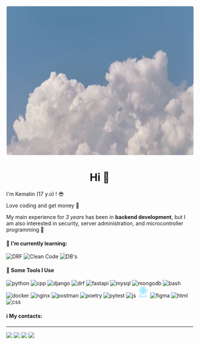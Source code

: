 <br clear="both">

<div align="center">
    <img style="border:1px solid transparent;border-radius:5px" height="400" width="600" src="./clouds1.jpeg">
</div>


<h1 align="center">
    Hi 👋
</h1>

I'm Kematin (17 y.o) ! 😎

Love coding and get money 💸 

My main experience for _3 years_ has been in **backend development**, but I am also interested in security, server administration, and microcontroller programming 💫

#### 📃 I'm currently learning:

![DRF](https://img.shields.io/badge/DRF-%23000000.svg?style=for-the-badge&logo=django&logoColor=white)
![Clean Code](https://img.shields.io/badge/Clean%20Code-%23FFFFFF.svg?style=for-the-badge&logo=codepen&logoColor=black)
![DB's](https://img.shields.io/badge/DB%60s-%23000000.svg?style=for-the-badge&logo=postgresql&logoColor=white)

#### 🚀 Some Tools I Use

<p align="left">
<img src="https://cdn.jsdelivr.net/gh/devicons/devicon@latest/icons/python/python-original.svg" alt="python" width="30" height="30"/>

<img src="https://cdn.jsdelivr.net/gh/devicons/devicon@latest/icons/cplusplus/cplusplus-original.svg" alt="cpp" width="30" height="30"/>

<img src="https://cdn.jsdelivr.net/gh/devicons/devicon@latest/icons/django/django-plain.svg" alt="django" width="30" height="30"/>

<img src="https://cdn.jsdelivr.net/gh/devicons/devicon@latest/icons/djangorest/djangorest-original.svg" alt="drf" width="30" height="30"/>

<img src="https://cdn.jsdelivr.net/gh/devicons/devicon@latest/icons/fastapi/fastapi-original.svg" alt="fastapi" width="30" height="30"/>

<img src="https://cdn.jsdelivr.net/gh/devicons/devicon@latest/icons/mysql/mysql-original.svg" alt="mysql" width="30" height="30"/>

<img src="https://cdn.jsdelivr.net/gh/devicons/devicon@latest/icons/mongodb/mongodb-original.svg" alt="mongodb" width="30" height="30"/>

<img src="https://cdn.jsdelivr.net/gh/devicons/devicon@latest/icons/bash/bash-original.svg" alt="bash" width="30" height="30" />
          
<img src="https://cdn.jsdelivr.net/gh/devicons/devicon@latest/icons/docker/docker-original.svg" alt="docker" width="30" height="30"/>

<img src="https://cdn.jsdelivr.net/gh/devicons/devicon@latest/icons/nginx/nginx-original.svg" alt="nginx" width="30" height="30"/>

<img src="https://cdn.jsdelivr.net/gh/devicons/devicon@latest/icons/postman/postman-original.svg" alt="postman" width="30" height="30"/>

<img src="https://cdn.jsdelivr.net/gh/devicons/devicon@latest/icons/poetry/poetry-original.svg" alt="poetry" width="30" height="30"/>

<img src="https://cdn.jsdelivr.net/gh/devicons/devicon@latest/icons/pytest/pytest-original.svg" alt="pytest" width="30" height="30"/>
          
<img src="https://cdn.jsdelivr.net/gh/devicons/devicon@latest/icons/javascript/javascript-original.svg" alt="js" width="30" height="30"/>

<img src="https://raw.githubusercontent.com/devicons/devicon/master/icons/react/react-original-wordmark.svg" alt="react" width="30" height="30" />

<img src="https://cdn.jsdelivr.net/gh/devicons/devicon@latest/icons/figma/figma-original.svg" alt="figma" width="30" height="30"/>

<img src="https://cdn.jsdelivr.net/gh/devicons/devicon@latest/icons/html5/html5-original.svg" alt="html" width="30" height="30"/>

<img src="https://cdn.jsdelivr.net/gh/devicons/devicon@latest/icons/css3/css3-original.svg" alt="css" width="30" height="30"/>
</p>


#### ℹ️ My contacts:

---
<a href="https://t.me/kematinl" target="_blank"><img src="https://img.shields.io/badge/Telegram-%40kematinl-28a8ea"></a>
<a href="https://vk.com/kematin"><img src="https://img.shields.io/badge/VK-Kematin-blue"></a>
<a href="mailto:kematin@inbox.ru"><img src="https://img.shields.io/badge/Email-kematin%40inbox.ru-orange"></a>
<a href="http://kematin.space/" target="_blank"><img src="https://img.shields.io/badge/Personal%20Site-kematin.space-red"></a>
